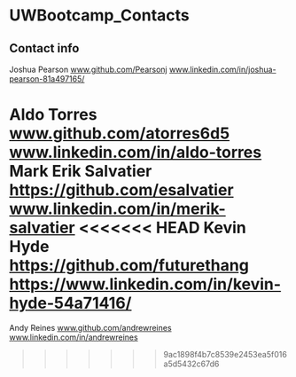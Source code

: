 # UWBootcamp_Contacts

## Contact info

Joshua Pearson www.github.com/Pearsonj www.linkedin.com/in/joshua-pearson-81a497165/

Aldo Torres   www.github.com/atorres6d5 www.linkedin.com/in/aldo-torres
Mark Erik Salvatier https://github.com/esalvatier www.linkedin.com/in/merik-salvatier
<<<<<<< HEAD
Kevin Hyde https://github.com/futurethang https://www.linkedin.com/in/kevin-hyde-54a71416/
=======
Andy Reines www.github.com/andrewreines www.linkedin.com/in/andrewreines
>>>>>>> 9ac1898f4b7c8539e2453ea5f016a5d5432c67d6
